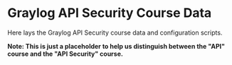# Graylog API Security Course Data
Here lays the Graylog API Security course data and configuration scripts.

**Note: This is just a placeholder to help us distinguish between the "API" course and the "API Security" course.**